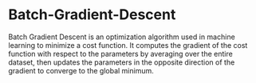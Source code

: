 # Batch-Gradient-Descent
Batch Gradient Descent is an optimization algorithm used in machine learning to minimize a cost function. It computes the gradient of the cost function with respect to the parameters by averaging over the entire dataset, then updates the parameters in the opposite direction of the gradient to converge to the global minimum.
